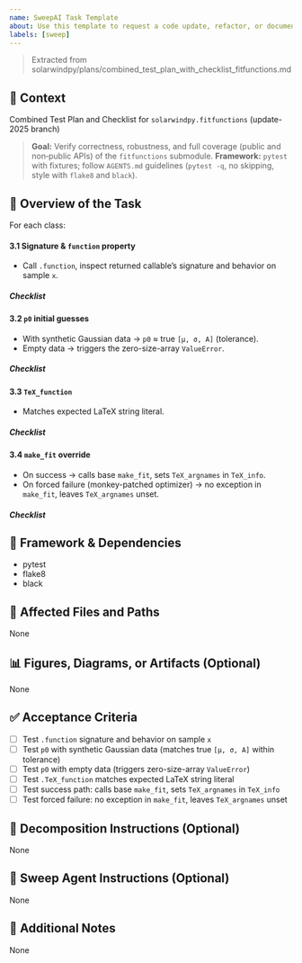 ```yaml
---
name: SweepAI Task Template
about: Use this template to request a code update, refactor, or documentation change via SweepAI.
labels: [sweep]
---
```


> Extracted from solarwindpy/plans/combined_test_plan_with_checklist_fitfunctions.md

## 🧠 Context

Combined Test Plan and Checklist for `solarwindpy.fitfunctions` (update-2025 branch)

> **Goal:** Verify correctness, robustness, and full coverage (public and non‑public APIs) of the `fitfunctions` submodule.
> **Framework:** `pytest` with fixtures; follow `AGENTS.md` guidelines (`pytest -q`, no skipping, style with `flake8` and `black`).

## 🎯 Overview of the Task

For each class:

#### 3.1 Signature & `function` property

- Call `.function`, inspect returned callable’s signature and behavior on sample `x`.

##### Checklist

#### 3.2 `p0` initial guesses

- With synthetic Gaussian data → `p0` ≈ true `[μ, σ, A]` (tolerance).
- Empty data → triggers the zero-size-array `ValueError`.

##### Checklist

#### 3.3 `TeX_function`

- Matches expected LaTeX string literal.

##### Checklist

#### 3.4 `make_fit` override

- On success → calls base `make_fit`, sets `TeX_argnames` in `TeX_info`.
- On forced failure (monkey-patched optimizer) → no exception in `make_fit`, leaves `TeX_argnames` unset.

##### Checklist

## 🔧 Framework & Dependencies

- pytest
- flake8
- black

## 📂 Affected Files and Paths

None

## 📊 Figures, Diagrams, or Artifacts (Optional)

None

## ✅ Acceptance Criteria

- [ ] Test `.function` signature and behavior on sample `x`
- [ ] Test `p0` with synthetic Gaussian data (matches true `[μ, σ, A]` within tolerance)
- [ ] Test `p0` with empty data (triggers zero-size-array `ValueError`)
- [ ] Test `.TeX_function` matches expected LaTeX string literal
- [ ] Test success path: calls base `make_fit`, sets `TeX_argnames` in `TeX_info`
- [ ] Test forced failure: no exception in `make_fit`, leaves `TeX_argnames` unset

## 🧩 Decomposition Instructions (Optional)

None

## 🤖 Sweep Agent Instructions (Optional)

None

## 💬 Additional Notes

None
